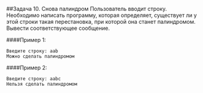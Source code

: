 ##Задача 10. Снова палиндром
Пользователь вводит строку. 
Необходимо написать программу, которая определяет, существует ли у этой строки такая перестановка, при которой она станет палиндромом. 
Вывести соответствующее сообщение.

####Пример 1:
````
Введите строку: aab
Можно сделать палиндромом
````

####Пример 2:
````
Введите строку: aabc
Нельзя сделать палиндромом
````
